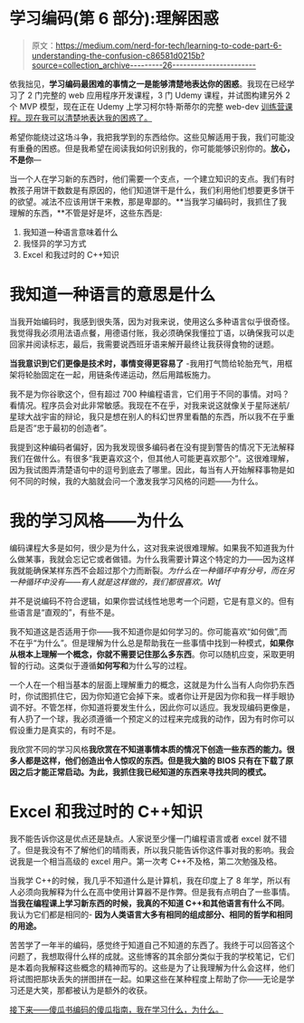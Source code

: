 # 学习编码(第 6 部分):理解困惑

> 原文：<https://medium.com/nerd-for-tech/learning-to-code-part-6-understanding-the-confusion-c86581d0215b?source=collection_archive---------26----------------------->

依我拙见，**学习编码最困难的事情之一是能够清楚地表达你的困惑**。我现在已经学习了 2 门完整的 web 应用程序开发课程，3 门 Udemy 课程，并试图构建另外 2 个 MVP 模型，现在正在 Udemy 上学习柯尔特·斯蒂尔的完整 web-dev [训练营课程。现在我可以清楚地表达我的困惑了。](https://www.udemy.com/course/the-web-developer-bootcamp/)

希望你能绕过这场斗争，我把我学到的东西给你。这些见解适用于我，我们可能没有重叠的困惑。但是我希望在阅读我如何识别我的，你可能能够识别你的。**放心，不是你**—

当一个人在学习新的东西时，他们需要一个支点，一个建立知识的支点。我们有时教孩子用饼干数数是有原因的，他们知道饼干是什么，我们利用他们想要更多饼干的欲望。减法不应该用饼干来教，那是卑鄙的。**当我学习编码时，我抓住了我理解的东西，**不管是好是坏，这些东西是:

1.  我知道一种语言意味着什么
2.  我怪异的学习方式
3.  Excel 和我过时的 C++知识

# 我知道一种语言的意思是什么

当我开始编码时，我感到很失落，因为对我来说，使用这么多种语言似乎很奇怪。我觉得我必须用法语点餐，用德语付账，我必须确保我懂拉丁语，以确保我可以走回家并阅读标志，最后，我需要说西班牙语来解开最终让我获得食物的谜题。

**当我意识到它们更像是技术时，事情变得更容易了** -我用打气筒给轮胎充气，用框架将轮胎固定在一起，用链条传递运动，然后用踏板施力。

我不是为你谷歌这个，但有超过 700 种编程语言，它们用于不同的事情。对吗？看情况。程序员会对此非常敏感。我现在不在乎，对我来说这就像关于星际迷航/星球大战宇宙的辩论，我只是想在别人的科幻世界里看酷的东西，所以我不在乎重启是否“忠于最初的创造者”。

我提到这种编码者偏好，因为我发现很多编码者在没有提到警告的情况下无法解释我们在做什么。有很多“我更喜欢这个，但其他人可能更喜欢那个”。这很难理解，因为我试图弄清楚语句中的逗号到底去了哪里。因此，每当有人开始解释事物是如何不同的时候，我的大脑就会问一个激发我学习风格的问题——为什么。

# **我的学习风格——为什么**

编码课程大多是如何，很少是为什么，这对我来说很难理解。如果我不知道我为什么做某事，我就会忘记它或者做错。为什么我需要计算这个特定的力——因为这样我就能确保某样东西不会超过那个力而断裂。*为什么在一种循环中有分号，而在另一种循环中没有——有人就是这样做的，我们都很喜欢。Wtf*

并不是说编码不符合逻辑，如果你尝试线性地思考一个问题，它是有意义的。但有些语言是“直观的”，有些不是。

我不知道这是否适用于你——我不知道你是如何学习的。你可能喜欢“如何做”,而不在乎“为什么”。但是理解为什么总是帮助我在一些事情中找到一种模式，**如果你从根本上理解一个概念，你就不需要记住那么多东西**。你可以随机应变，采取更明智的行动。这类似于遵循**如何写和**为什么写的过程。

一个人在一个相当基本的层面上理解重力的概念，这就是为什么当有人向你扔东西时，你试图抓住它，因为你知道它会掉下来。或者你让开是因为你和我一样手眼协调不好。不管怎样，你知道将要发生什么，因此你可以适应。我发现编码更像是，有人扔了一个球，我必须遵循一个预定义的过程来完成我的动作，因为有时你可以假设重力是真实的，有时不是。

我欣赏不同的学习风格**我欣赏在不知道事情本质的情况下创造一些东西的能力。很多人都是这样，他们创造出令人惊叹的东西。**但是我大脑的 BIOS 只有在下载了原因之后才能正常启动**。为此，我抓住我已经知道的东西来寻找共同的模式。**

# Excel 和我过时的 C++知识

我不能告诉你这是优点还是缺点。人家说至少懂一门编程语言或者 excel 就不错了。但是我没有不了解他们的晴雨表，所以我只能告诉你这件事对我的影响。我会说我是一个相当高级的 excel 用户。第一次考 C++不及格，第二次勉强及格。

当我学 C++的时候，我几乎不知道什么是计算机，我在印度上了 8 年学，所以有人必须向我解释为什么在高中使用计算器不是作弊。但是我有点明白了一些事情。**当我在编程课上学习新东西的时候，我真的不知道 C++和其他语言有什么不同**。我认为它们都是相同的- **因为人类语言大多有相同的组成部分、相同的哲学和相同的用途。**

苦苦学了一年半的编码，感觉终于知道自己不知道的东西了。我终于可以回答这个问题了，我想取得什么样的成就。这些博客的其余部分类似于我的学校笔记，它们是本着向我解释这些概念的精神而写的。这些是为了让我理解为什么会这样，他们将试图把那块丢失的拼图拼在一起。如果这些在某种程度上帮助了你——无论是学习还是大笑，那都被认为是额外的收获。

[接下来——傻瓜书编码的傻瓜指南，我在学习什么，为什么。](https://chahal-amandeep.medium.com/learning-to-code-part-7-what-why-and-should-you-do-a-coding-bootcamp-87d4dd8423ed)